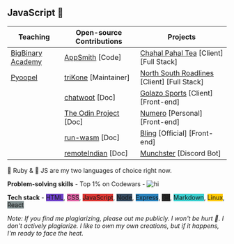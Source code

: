 ## JavaScript 💛

| Teaching | Open-source Contributions | Projects |
|---|---|---|
|[BigBinary Academy](https://academy.bigbinary.com/)| [AppSmith](https://github.com/appsmithorg/appsmith) [Code] |  [Chahal Pahal Tea](https://www.chahalpahaltea.com/) [Client] [Full Stack] |   |
|[Pyoopel](https://www.pyoopel.com)| [triKone](https://bharat-patodi.github.io/trikone/) [Maintainer] |  [North South Roadlines](#) [Client] [Full Stack] | |
|| [chatwoot](https://github.com/chatwoot/chatwoot) [Doc] | [Golazo Sports](https://golazo-sports.herokuapp.com/) [Client] [Front-end] | |
|| [The Odin Project](https://github.com/TheOdinProject/curriculum) [Doc] | [Numero](https://altcampus.github.io/numero/build/index.html) [Personal] [Front-end] |
|| [run-wasm](https://github.com/slipHQ/run-wasm) [Doc] |  [Bling](https://bling-wip.netlify.app/) [Official] [Front-end]  |
|| [remoteIndian](https://remoteindian.vercel.app/) [Doc] | [Munchster](https://github.com/bharat-patodi/munchster) [Discord Bot] |

🦚 Ruby & 🦩 JS are my two languages of choice right now.

**Problem-solving skills** - Top 1% on Codewars - ![hi](https://www.codewars.com/users/bharat-patodi/badges/small)

**Tech stack** - <span style="background-color:#6e40c9 ">HTML</span>, <span style="background-color:#db61a2 ">CSS</span>, <span style="background-color:#da3633 ">JavaScript</span>, <span style="background-color:#34495e ">Node</span>, <span style="background-color:#2980b9 ">Express</span>, <span style="background-color:#272727 ">Git</span>, <span style="background-color:#39cccc ">Markdown</span>, <span style="background-color:#ffc600 ">Linux</span>, <span style="background-color:#7f8c8d ">React</span>

<!-- Things that I like talking about: Web Accessibility and Design Systems. -->
<!-- Include a word about my interest in serverless and JAMStack -->
<!--  Also include WASM, typeScript, NextJS and Supabase -->
<!-- Create small launched projects like npm module, a browser of my own, my blog, numero, giftMeThis, etc. -->
<!-- Display these projects using a markdown table -->
<!-- Add some colours -->
<!-- Make each project have a style of its own: (a) Numero to have a neumorphic style (b) XX to have a scroll style of remix.run & appsmith -->
<!-- We can add images and stuff for better project view. Ref: https://github.com/yiremorlans/yiremorlans -->
<!-- Include my leetCode 1% profile -->
<!-- Include my CodeWars 1% profile -->
<!-- Include my Portfolio projects that are being used by people === 3 to 6 -->
<!-- Include my Open Source contribs -->
<!-- Include my live streams -->
*Note: If you find me plagiarizing, please out me publicly. I won't be hurt 🦝. I don't actively plagiarize. I like to own my own creations, but if it happens, I'm ready to face the heat.*
